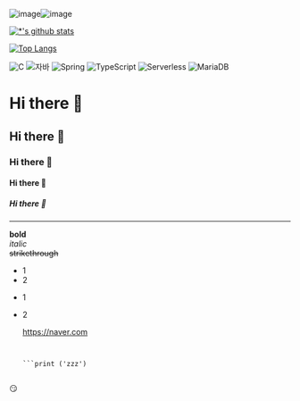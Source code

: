 ![image](https://github.com/less927/less927/assets/154944595/ace0aef1-c564-40d8-b045-e03b83813d5e)![image](https://github.com/less927/less927/assets/154944595/8b055e9a-d67f-43a5-b764-b0c40e5fa74f)


[![*'s github stats](https://github-readme-stats.vercel.app/api?username=less927)](https://github.com/less927)

[![Top Langs](https://github-readme-stats.vercel.app/api/top-langs/?username=less927)](https://github.com/less927/github-readme-stats)

![C](https://img.shields.io/badge/-C-123456?style=flat-square&logo=C&logoColor=black)
![자바](https://img.shields.io/badge/-자바-007396?style=flat&logo=Java&logoColor=ffffff)
![Spring](https://img.shields.io/badge/-Spring-6DB33F?style=for-the-badge&logo=Spring&logoColor=white)
![TypeScript](https://img.shields.io/badge/-TypeScript-3178C6?style=flat-square&logo=TypeScript&logoColor=white)
![Serverless](https://img.shields.io/badge/-Serverless-FD5750?style=flat-square&logo=Serverless&logoColor=magenta)
![MariaDB](https://img.shields.io/badge/-MariaDB-1F305F?style=flat-square&logo=mariadb&logoColor=white)

# Hi there 👋
## Hi there 👋
### Hi there 👋
#### Hi there 👋
##### Hi there 👋
---
**bold**<br>
*italic*<br>
~~strikethrough~~<br>
* 1
* 2

- 1
- 2

  https://naver.com

  ```

  
  ```print ('zzz')


:smirk:
  
